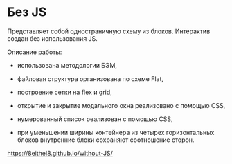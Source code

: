 # Без JS 

Представляет собой одностраничную схему из блоков. Интерактив создан без использования JS.

Описание работы:

- использована методологии БЭМ,

- файловая структура организована по схеме Flat, 

- построение сетки на flex и grid,

- открытие и закрытие  модального окна реализовано с помощью CSS,

- нумерованный список реализован с помощью CSS,

- при уменьшении ширины контейнера из четырех горизонтальных блоков внутренние блоки сохраняют соотношение сторон.

https://8eithel8.github.io/without-JS/

